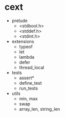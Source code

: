 # cext

- prelude
    - <stdbool.h>
    - <stddef.h>
    - <stdint.h>
- extensions
    - typeof
    - let
    - lambda
    - defer
    - thread_local
- tests
    - assert*
    - define_test
    - run_tests
- utils
    - min, max
    - swap
    - array_len, string_len
